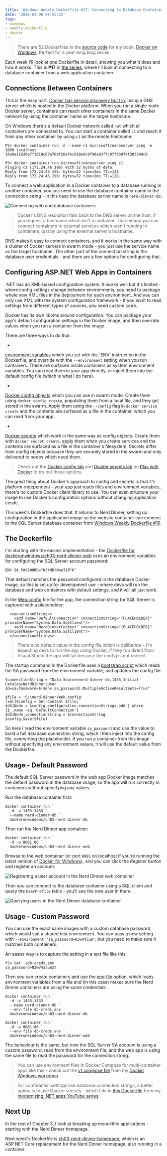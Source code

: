 ```yaml
---
title: 'Windows Weekly Dockerfile #17: Connecting to Database Containers'
date: '2018-01-08 09:55:25'
tags:
- windows
- weekly-dockerfile
- docker
---
```


> There are 52 Dockerfiles in the [source code](http://github.com/sixeyed/docker-on-windows) for my book, [Docker on Windows](https://www.amazon.co.uk/Docker-Windows-Elton-Stoneman-ebook/dp/B0711Y4J9K). Perfect for a year-long blog series.

Each week I'll look at one Dockerfile in detail, showing you what it does and how it works. This is **#17** in [the series](/tag/weekly-dockerfile/), where I'll look at connecting to a database container from a web application container.

## Connections Between Containers

This is the easy part. [Docker has service discovery built in](https://docs.docker.com/docker-cloud/apps/service-links/#using-service-and-container-names-as-hostnames), using a DNS server which is hosted in the Docker platform. When you run a single-node Docker server, containers can reach other containers in the same Docker network by using the container name as the target hostname.

On Windows there's a default Docker network called `nat` which all containers are connected to. You can start a container called `c1` and reach it from any other container by using `c1` as the remote hostname:

    PS> docker container run -d --name c1 microsoft/nanoserver ping -n 1000 localhost
    18a0a1162be7f1010c03a768f26efec818edc9f96a03f7c07f93079f205594c0
    
    PS> docker container run microsoft/nanoserver ping c1
    Pinging c1 [172.24.46.196] with 32 bytes of data:
    Reply from 172.24.46.196: bytes=32 time=2ms TTL=128
    Reply from 172.24.46.196: bytes=32 time<1ms TTL=128...

To connect a web application in a Docker container to a database running in another container, you just need to use the database container name in the connection string - in this case the database server name is `nerd-dinner-db`:

![Connecting web and database containers](/content/images/2018/01/web-db-connection.jpg)

> Docker's DNS resolution falls back to the DNS server on the host, if you request a hostname which isn't a container. That means you can connect containers to external services which aren't running in containers, just by using the external server's hostname.

DNS makes it easy to connect containers, and it works in the same way with a cluster of Docker servers in swarm mode - you just use the service name as the target hostname. The other part of the connection string is the database user credentials - and there are a few options for configuring that.

## Configuring ASP.NET Web Apps in Containers

.NET has an XML-based configuration system. It works well but it's limited - where config settings change between environments, you need to package whole new XML files in the deployment for each environment. And you can only use XML with the system configuration framework - if you want to read settings from different types of sources, you need custom code.

Docker has its own idioms around configuration. You can package your app's default configuration settings in the Docker image, and then override values when you run a container from the image.

There are three ways to do that:

- 

[environment variables](https://msdn.microsoft.com/en-us/library/windows/desktop/ms682653(v=vs.85).aspx) which you set with the `ENV` instruction in the Dockerfile, and override with the `--environment` setting when you run containers. These are surfaced inside containers as system environment variables. You can read them in your app directly, or inject them into the default config file (which is what I do here).

- 

[Docker config objects](https://docs.docker.com/engine/reference/commandline/config/) which you can use in swarm mode. Create them using `docker config create`, populating them from a local file, and they get stored in the swarm. Apply them using the `--config` flag in `docker service create` and the contents are surfaced as a file in the container, which you can read from your app.

- 

[Docker secrets](https://docs.docker.com/engine/swarm/secrets/) which work in the same way as config objects. Create them with `docker secret create`, apply them when you create services and the contents are surfaced as a file in the container's filesystem. Secrets differ from config objects because they are securely stored in the swarm and only delivered to nodes which need them.

> Check out the [Docker config lab](http://training.play-with-docker.com/swarm-config/) and [Docker secrets lab](http://training.play-with-docker.com/swarm-compose-secrets/) on [Play with Docker](http://training.play-with-docker.com) to try out those options.

The great thing about Docker's approach to config and secrets is that it's platform-independent - your app just reads files and environment variables, there's no custom Docker client library to use. You can even structure your image to use Docker's configuration options without changing application cosde.

This week's Dockerfile does that. It returns to Nerd Dinner, setting up configuration in the application image so the website container can connect to the SQL Server database container from [Windows Weekly Dockerfile #16](/windows-weekly-dockerfile-16-sql-server/).

## The Dockerfile

I'm starting with the easiest implementation - the [Dockerfile for dockeronwindows/ch03-nerd-dinner-web](https://github.com/sixeyed/docker-on-windows/blob/master/ch03/ch03-nerd-dinner-web/Dockerfile) uses an environment variables for configuring the SQL Server account password:

    ENV SA_PASSWORD="N3rdD!Nne720^6"

That default matches the password configured in the database Docker image, so this is set up for development use - where devs will run the database and web containers with default settings, and it will all just work.

In the [Web.config](https://github.com/sixeyed/docker-on-windows/blob/master/ch03/ch03-nerd-dinner-web/src/NerdDinner/Web.config) file for the app, the connection string for SQL Server is captured with a placeholder:

      <connectionStrings>
        <add name="DefaultConnection" connectionString="{PLACEHOLDER}" providerName="System.Data.SqlClient"/>
        <add name="NerdDinnerContext" connectionString="{PLACEHOLDER}" providerName="System.Data.SqlClient"/>
      </connectionStrings>

> There's no default value in the config file which is deliberate - I'm expecting devs to run the app using Docker, if they run direct from Visual Studio the app will fail because the config is not correct.

The startup command in the Dockerfile uses a [bootstrap script](https://github.com/sixeyed/docker-on-windows/blob/master/ch03/ch03-nerd-dinner-web/bootstrap.ps1) which reads the SA password from the environment variable, and updates the config file:

    $connectionString = "Data Source=nerd-dinner-db,1433;Initial Catalog=NerdDinner;User Id=sa;Password=$($env:sa_password);MultipleActiveResultSets=True"
    
    $file = 'C:\nerd-dinner\Web.config' 
    [xml]$config = Get-Content $file;
    $db1Node = $config.configuration.connectionStrings.add | where {$_.name -eq 'DefaultConnection'}
    $db1Node.connectionString = $connectionString
    $config.Save($file)

So here I read the environment variable `sa_password` and use the value to build a full database connection string, which I then inject into the config file, overwriting the placeholder. If you run a container from this image without specifying any environment values, it will use the default value from the Dockerfile.

## Usage - Default Password

The default SQL Server password in the web app Docker image matches the default password in the database image, so the app will run correctly in containers without specifying any values.

Run the database container first:

    docker container run `
      -d -p 1433:1433 `
      --name nerd-dinner-db `
      dockeronwindows/ch03-nerd-dinner-db

Then run the Nerd Dinner app container:

    docker container run `
      -d -p 8081:80 `
      dockeronwindows/ch03-nerd-dinner-web

Browse to the web container (or port `8081` on localhost if you're running the latest version of [Docker for Windows](https://www.docker.com/docker-windows)), and you can click the _Register_ button and register an account:

![Registering a user account in the Nerd Dinner web container](/content/images/2018/01/wwd-17-register.jpg)

Then you can connect to the database container using a SQL client and query the `UserProfile` table - you'll see the new user in there:

![Querying users in the Nerd Dinner database container](/content/images/2018/01/wwd-17-select.jpg)

## Usage - Custom Password

You can use the exact same images with a custom database password, which would suit a shared test environment. You can pass a new setting with `--environment "sa_password=N3wV4lue"`, but you need to make sure it matches both containers.

An easier way is to capture the setting in a text file like this:

    PS> cat .\db-creds.env
    sa_password=N3wV4alue2!

Then you can create containers and use the [env-file](https://docs.docker.com/engine/reference/commandline/run/#set-environment-variables--e-env-env-file) option, which loads environment variables from a file and (in this case) makes sure the Nerd Dinner containers are using the same credentials:

    docker container run `
      -d -p 1433:1433 `
      --name nerd-dinner-db `
      --env-file db-creds.env `
      dockeronwindows/ch03-nerd-dinner-db
    
    docker container run `
      -d -p 8081:80 `
      --env-file db-creds.env `
      dockeronwindows/ch03-nerd-dinner-web

The behaviour is the same, but now the SQL Server SA account is using a custom password, read from the environment file, and the web app is using the same file to read the password for the connection string.

> You can use environment files in Docker Compose for multi-container apps like this - check out the [v1 compose file](https://github.com/sixeyed/docker-windows-workshop/blob/master/app/docker-compose-1.0.yml) from my [Docker Windows workshop](https://dockr.ly/windows-workshop).

> For confidential settings like database connection strings, a better option is to use Docker secrets - which I do in [this Dockerfile](https://github.com/dockersamples/newsletter-signup/blob/mta-itpro/docker/web/Dockerfile.v5) from my [modernizing .NET apps YouTube series](https://dockr.ly/mta-itpro).

## Next Up

In the rest of Chapter 3, I look at breaking up monolithic applications - starting with the Nerd Dinner homepage.

Next week's Dockerfile is [ch03-nerd-dinner-homepage](https://github.com/sixeyed/docker-on-windows/tree/master/ch03/ch03-nerd-dinner-homepage), which is an ASP.NET Core replacement for the Nerd Dinner homepage, also running in a container.

<!--kg-card-end: markdown-->